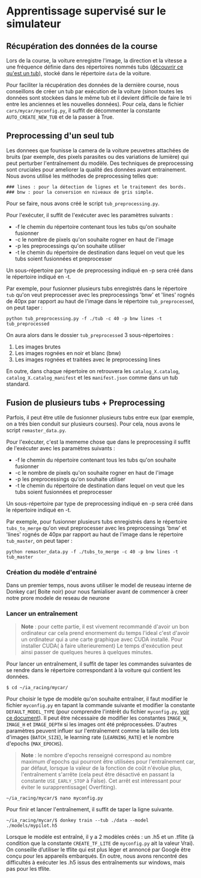 # Apprentissage supervisé sur le simulateur 

## Récupération des données de la course
Lors de la course, la voiture enregistre l'image, la direction et la vitesse a une fréquence définie dans des répertoires nommés tubs ([découvrir ce qu'est un tub](https://github.com/Rom-1T/ia_racing_imt/tree/main/integration/mycar)), stocké dans le répertoire ```data``` de la voiture.

Pour faciliter la récupération des données de la dernière course, nous conseillons de créer un tub par exécution de la voiture (sinon toutes les données sont stockées dans le même tub et il devient difficile de faire le tri entre les anciennes et les nouvelles données). Pour cela, dans le fichier ```cars/mycar/myconfig.py```, il suffit de décommenter la constante ```AUTO_CREATE_NEW_TUB``` et de la passer à True.

## Preprocessing d'un seul tub

Les donnees que founisse la camera de la voiture peuvetres attachées de bruits (par exemple, des pixels parasites ou des variations de lumière) qui peut perturber l'entraînement du modèle. Des techniques de preprocessing sont cruciales pour ameliorer la qualité des données avant entrainement.
Nous avons utilisé les méthodes de preprocessing telles que:

    ### lines : pour la détection de lignes et le traitement des bords.
    ### bnw : pour la conversion en niveaux de gris simple.

Pour se faire, nous avons créé le script ```tub_preprocessing.py```.

Pour l'exécuter, il suffit de l'exécuter avec les paramètres suivants :

- -f le chemin du répertoire contenant tous les tubs qu'on souhaite fusionner
- -c le nombre de pixels qu'on souhaite rogner en haut de l'image
- -p les preprocessings qu'on souhaite utiliser
- -t le chemin du répertoire de destination dans lequel on veut que les tubs soient fusionnées et preprocesser

Un sous-répertoire par type de preprocessing indiqué en -p sera créé dans le répertoire indiqué en -t.

Par exemple, pour fusionner plusieurs tubs enregistrés dans le répertoire ```tub``` qu'on veut preprocesser avec les preprocessings 'bnw' et 'lines' rognés de 40px par rapport au haut de l'image dans le répertoire ```tub_preprocessed```, on peut taper :

```
python tub_preprocessing.py -f ./tub -c 40 -p bnw lines -t tub_preprocessed
```

On aura alors dans le dossier ```tub_preprocessed``` 3 sous-répertoires :

1. Les images brutes
2. Les images rognées en noir et blanc (bnw)
3. Les images rognées et traitées avec le preprocessing lines

En outre, dans chaque répertoire on retrouvera les ```catalog_X.catalog```, ```catalog_X.catalog_manifest``` et les ```manifest.json``` comme dans un tub standard.


## Fusion de plusieurs tubs + Preprocessing

Parfois, il peut être utile de fusionner plusieurs tubs entre eux (par exemple, on a très bien conduit sur plusieurs courses). Pour cela, nous avons  le script ```remaster_data.py```.

Pour l'exécuter, c'est la mememe chose que dans le preprocessing il suffit de l'exécuter avec les paramètres suivants :

- -f le chemin du répertoire contenant tous les tubs qu'on souhaite fusionner
- -c le nombre de pixels qu'on souhaite rogner en haut de l'image
- -p les preprocessings qu'on souhaite utiliser
- -t le chemin du répertoire de destination dans lequel on veut que les tubs soient fusionnées et preprocesser

Un sous-répertoire par type de preprocessing indiqué en -p sera créé dans le répertoire indiqué en -t.

Par exemple, pour fusionner plusieurs tubs enregistrés dans le répertoire ```tubs_to_merge``` qu'on veut preprocesser avec les preprocessings 'bnw' et 'lines' rognés de 40px par rapport au haut de l'image dans le répertoire ```tub_master```, on peut taper :

```
python remaster_data.py -f ./tubs_to_merge -c 40 -p bnw lines -t tub_master
```

### Création du modèle d'entrainé 

Dans un premier temps, nous avons utiliser le model de reuseau interne de Donkey car( Boite noir) pour nous famialiser avant de commencer à creer notre prore modele de reseau de neurone

### Lancer un entraînement

> __Note__ : pour cette partie, il est vivement recommandé d'avoir un bon ordinateur car cela prend enormement du temps 
l'ideal c'est d'avoir un ordinateur qui a une carte graphique avec CUDA installé. Pour installer CUDA( à faire ulterieurement) 
Le temps d'exécution peut ainsi passer de quelques heures à quelques minutes.

Pour lancer un entraînement, il suffit de taper les commandes suivantes de se rendre dans le répertoire correspondant à la voiture qui contient les données.

```
$ cd ~/ia_racing/mycar/
```

Pour choisir le type de modèle qu'on souhaite entraîner, il faut modifier le fichier ```myconfig.py``` en tapant la commande suivante et modifier la constante ```DEFAULT_MODEL_TYPE``` (pour comprendre l'intérêt du fichier ```myconfig.py```, [voir ce document](https://github.com/Rom-1T/ia_racing_imt/tree/main/integration/mycar)). Il peut être nécessaire de modifier les constantes ```IMAGE_W```, ```IMAGE_H``` et ```IMAGE_DEPTH``` si les images ont été préprocessées. D'autres paramètres peuvent influer sur l'entraînement comme la taille des lots d'images (```BATCH_SIZE```), le learning rate (```LEARNING_RATE```) et le nombre d'epochs (```MAX_EPOCHS```).

> __Note__ : le nombre d'epochs renseigné correspond au nombre maximum d'epochs qui pourront être utilisées pour l'entraînement car, par défaut, lorsque la valeur de la fonction de coût n'évolue plus, l'entraînement s'arrête (cela peut être désactivé en passant la constante ```USE_EARLY_STOP``` à False). Cet arrêt est intéressant pour éviter le surapprentissage( Overfiting).

```
~/ia_racing/mycar/$ nano myconfig.py
```

Pour finir et lancer l'entraînement, il suffit de taper la ligne suivante.

```
~/ia_racing/mycar/$ donkey train --tub ./data --model ./models/mypilot.h5
````

Lorsque le modèle est entraîné, il y a 2 modèles créés : un .h5 et un .tflite (à condition que la constante ```CREATE_TF_LITE``` de ```myconfig.py``` ait la valeur Vrai). On conseille d’utiliser le tflite qui est plus léger et annoncé par Google être conçu pour les appareils embarqués. En outre, nous avons rencontré des difficultés à exécuter les .h5 issus des entraînements sur windows, mais pas pour les tflite.


